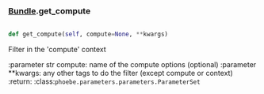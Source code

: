 ### [Bundle](Bundle.md).get_compute

```py

def get_compute(self, compute=None, **kwargs)

```



Filter in the 'compute' context

:parameter str compute: name of the compute options (optional)
:parameter **kwargs: any other tags to do the filter
    (except compute or context)
:return: :class:`phoebe.parameters.parameters.ParameterSet`

